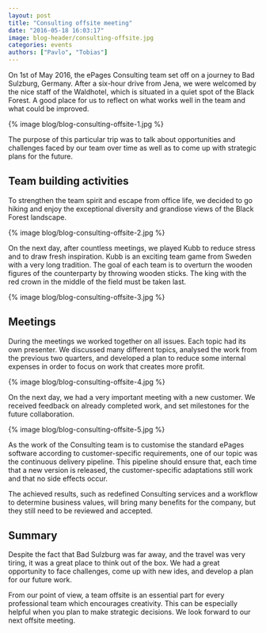 ```yaml
---
layout: post
title: "Consulting offsite meeting"
date: "2016-05-18 16:03:17"
image: blog-header/consulting-offsite.jpg
categories: events
authors: ["Pavlo", "Tobias"]
---
```


On 1st of May 2016, the ePages Consulting team set off on a journey to Bad Sulzburg, Germany. After a six-hour drive from Jena, we were welcomed by the nice staff of the Waldhotel, which is situated in a quiet spot of the Black Forest. A good place for us to reflect on what works well in the team and what could be improved.

{% image blog/blog-consulting-offsite-1.jpg %}

The purpose of this particular trip was to talk about opportunities and challenges faced by our team over time as well as to come up with strategic plans for the future.

## Team building activities

To strengthen the team spirit and escape from office life, we decided to go hiking and enjoy the exceptional diversity and grandiose views of the Black Forest landscape.

{% image blog/blog-consulting-offsite-2.jpg %}

On the next day, after countless meetings, we played Kubb to reduce stress and to draw fresh inspiration. Kubb is an exciting team game from Sweden with a very long tradition. The goal of each team is to overturn the wooden figures of the counterparty by throwing wooden sticks. The king with the red crown in the middle of the field must be taken last.

{% image blog/blog-consulting-offsite-3.jpg %}

## Meetings

During the meetings we worked together on all issues. Each topic had its own presenter. We discussed many different topics, analysed the work from the previous two quarters, and developed a plan to reduce some internal expenses in order to focus on work that creates more profit.

{% image blog/blog-consulting-offsite-4.jpg %}

On the next day, we had a very important meeting with a new customer. We received feedback on already completed work, and set milestones for the future collaboration.

{% image blog/blog-consulting-offsite-5.jpg %}

As the work of the Consulting team is to customise the standard ePages software according to customer-specific requirements, one of our topic was the continuous delivery pipeline. This pipeline should ensure that, each time that a new version is released, the customer-specific adaptations still work and that no side effects occur.

The achieved results, such as redefined Consulting services and a workflow to determine business values, will bring many benefits for the company, but they still need to be reviewed and accepted.

## Summary

Despite the fact that Bad Sulzburg was far away, and the travel was very tiring, it was a great place to think out of the box. We had a great opportunity to face challenges, come up with new ides, and develop a plan for our future work.

From our point of view, a team offsite is an essential part for every professional team which encourages creativity. This can be especially helpful when you plan to make strategic decisions. We look forward to our next offsite meeting.

